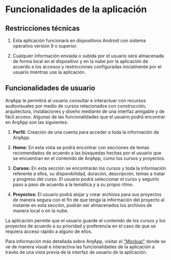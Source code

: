 # Funcionalidades de la aplicación

## Restricciones técnicas

1. Esta aplicación funcionará en dispositivos Android con sistema operativo versión 9 o superior. 

2. Cualquier información enviada o subida por el usuario será almacenada de forma local en el dispositivo y en la nube por la aplicación de acuerdo a los accesos y restricciones configuradas inicialmente por el usuario mientras use la aplicación.

## Funcionalidades de usuario 

ArqApp le permitirá al usuario consultar e interactuar con recursos audiovisuales por medio de cursos relacionados con construcción, arquitectura, instalaciones y diseño mediante de una interfaz amigable y de fácil acceso.
Algunas de las funcionalidades que el usuario podrá encontrar en ArqApp son las siguientes:

1. **Perfil:** Creación de una cuenta para acceder a toda la información de ArqApp.

2. **Home:** En esta vista se podrá encontrar con secciones de temas recomendados de acuerdo a las búsquedas hechas por el usuario que se encuentran en el contenido de ArqApp, como los cursos y proyectos.

3. **Cursos:** En esta sección se encontrarán los cursos y toda la información referente a ellos, su disponibilidad, duración, descripción, temas a tratar y progreso del curso. El usuario podrá seleccionar el curso y seguirlo paso a paso de acuerdo a la temática y a su propio ritmo.

4. **Proyectos:** El usuario podrá alojar y crear archivos para sus proyectos de manera segura con el fin de que tenga la información del proyecto al instante en esta sección, podrán ser almacenados los archivos de manera local o en la nube.

La aplicación permite que el usuario guarde el contenido de los cursos y los proyectos de acuerdo a su prioridad y preferencia en el caso de que se requiera acceso rápido a alguno de ellos.

Para información más detallada sobre ArqApp, visitar el ["Mockup"](https://marvelapp.com/prototype/69gifd4/screen/90844918) donde se ve de manera visual e interactiva las funcionalidades de la aplicación a través de una vista previa de la interfaz de usuario de la aplicación.